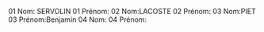 01 Nom: SERVOLIN
01 Prénom:
02 Nom:LACOSTE
02 Prénom:
03 Nom:PIET
03 Prénom:Benjamin
04 Nom:
04 Prénom:

